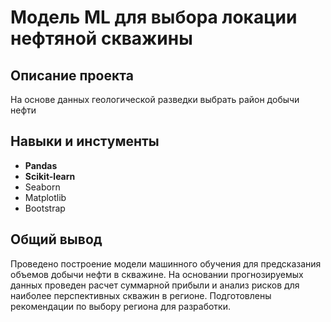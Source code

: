# Модель ML для выбора локации нефтяной скважины

## Описание проекта
На основе данных геологической разведки выбрать район добычи нефти

## Навыки и инстументы
* **Pandas**
* **Scikit-learn**
* Seaborn
* Matplotlib
* Bootstrap
 

## Общий вывод

Проведено построение модели машинного обучения для предсказания объемов добычи нефти в скважине. На основании прогнозируемых данных проведен расчет суммарной прибыли и анализ рисков для наиболее перспективных скважин в регионе. Подготовлены рекомендации по выбору региона для разработки.
